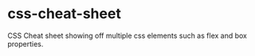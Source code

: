 # css-cheat-sheet
CSS Cheat sheet showing off multiple css elements such as flex and box properties.
